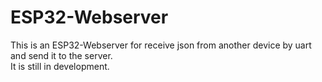# ESP32-Webserver
This is an ESP32-Webserver for receive json from another device by uart and send it to the server.  
It is still in development.  
